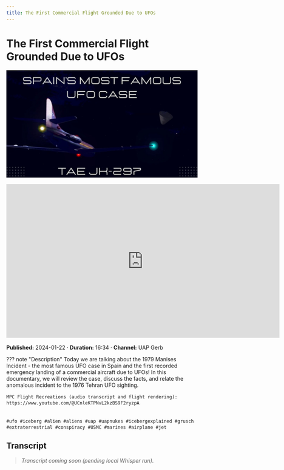 ```yaml
---
title: The First Commercial Flight Grounded Due to UFOs
---
```


# The First Commercial Flight Grounded Due to UFOs

![thumbnail](../videos/K_BZkOAw6E0-the-first-commercial-flight-grounded-due-to-ufos/thumb.jpg)

<iframe width="720" height="405" src="https://www.youtube.com/embed/K_BZkOAw6E0" frameborder="0" allowfullscreen></iframe>

**Published:** 2024-01-22  ·  **Duration:** 16:34  ·  **Channel:** UAP Gerb

??? note "Description"
    Today we are talking about the 1979 Manises Incident - the most famous UFO case in Spain and the first recorded emergency landing of a commercial aircraft due to UFOs! In this documentary, we will review the case, discuss the facts, and relate the anomalous incident to the 1976 Tehran UFO sighting. 
    
    MPC Flight Recreations (audio transcript and flight rendering):
    https://www.youtube.com/@UCnleKTPNvL2kzBS9F2ryzpA 
    
    
    #ufo #iceberg #alien #aliens #uap #uapnukes #icebergexplained #grusch #extraterrestrial #conspiracy #USMC #marines #airplane #jet

## Transcript
> _Transcript coming soon (pending local Whisper run)._
